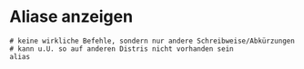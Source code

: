 # Aliase anzeigen 

```
# keine wirkliche Befehle, sondern nur andere Schreibweise/Abkürzungen
# kann u.U. so auf anderen Distris nicht vorhanden sein
alias 
```
